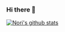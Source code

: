 ### Hi there 👋

[![Nori's github stats](https://github-readme-stats.vercel.app/api?username=norilux)](https://github.com/anuraghazra/github-readme-stats)
<!--
**norilux/norilux** is a ✨ _special_ ✨ repository because its `README.md` (this file) appears on your GitHub profile.

Here are some ideas to get you started:

- 🔭 I’m currently working on ...
- 🌱 I’m currently learning ...
- 👯 I’m looking to collaborate on ...
- 🤔 I’m looking for help with ...
- 💬 Ask me about ...
- 📫 How to reach me: ...
- 😄 Pronouns: ...
- ⚡ Fun fact: ...
-->
